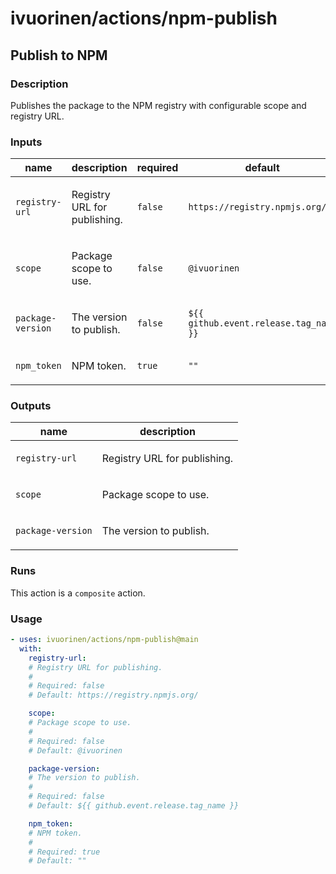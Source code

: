 # ivuorinen/actions/npm-publish

## Publish to NPM

### Description

Publishes the package to the NPM registry with configurable scope and registry URL.

### Inputs

| name              | description                         | required | default                                |
|-------------------|-------------------------------------|----------|----------------------------------------|
| `registry-url`    | <p>Registry URL for publishing.</p> | `false`  | `https://registry.npmjs.org/`          |
| `scope`           | <p>Package scope to use.</p>        | `false`  | `@ivuorinen`                           |
| `package-version` | <p>The version to publish.</p>      | `false`  | `${{ github.event.release.tag_name }}` |
| `npm_token`       | <p>NPM token.</p>                   | `true`   | `""`                                   |

### Outputs

| name              | description                         |
|-------------------|-------------------------------------|
| `registry-url`    | <p>Registry URL for publishing.</p> |
| `scope`           | <p>Package scope to use.</p>        |
| `package-version` | <p>The version to publish.</p>      |

### Runs

This action is a `composite` action.

### Usage

```yaml
- uses: ivuorinen/actions/npm-publish@main
  with:
    registry-url:
    # Registry URL for publishing.
    #
    # Required: false
    # Default: https://registry.npmjs.org/

    scope:
    # Package scope to use.
    #
    # Required: false
    # Default: @ivuorinen

    package-version:
    # The version to publish.
    #
    # Required: false
    # Default: ${{ github.event.release.tag_name }}

    npm_token:
    # NPM token.
    #
    # Required: true
    # Default: ""
```
